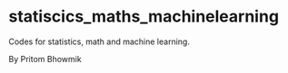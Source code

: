 # statiscics_maths_machinelearning
Codes for statistics, math and machine learning.


By Pritom Bhowmik
